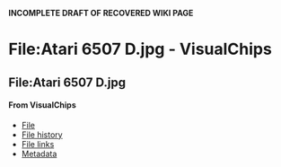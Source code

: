 **INCOMPLETE DRAFT OF RECOVERED WIKI PAGE**

# File:Atari 6507 D.jpg - VisualChips

## File:Atari 6507 D.jpg

#### From VisualChips

- [File](#file)
- [File history](#filehistory)
- [File links](#filelinks)
- [Metadata](#metadata)

